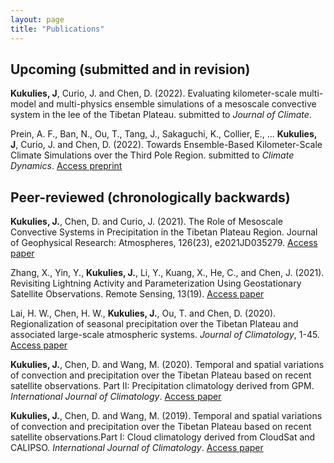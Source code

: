 ```yaml
---
layout: page
title: "Publications"
---
```

 
 
## Upcoming (submitted and in revision) 
 
 
**Kukulies, J**, Curio, J. and Chen, D. (2022). Evaluating kilometer-scale multi-model and multi-physics ensemble simulations of a mesoscale convective system in the lee of the Tibetan Plateau. submitted to *Journal of Climate*. 
 

Prein, A. F., Ban, N., Ou, T., Tang, J., Sakaguchi, K., Collier, E., ... **Kukulies, J**, Curio, J. and Chen, D. (2022). Towards Ensemble-Based Kilometer-Scale Climate Simulations over the Third Pole Region. submitted to *Climate Dynamics*. [Access preprint](https://assets.researchsquare.com/files/rs-1570621/v1_covered.pdf?c=1651595899)
 
 
## Peer-reviewed (chronologically backwards)
 
**Kukulies, J.**, Chen, D. and Curio, J. (2021). The Role of Mesoscale Convective Systems in Precipitation in the Tibetan Plateau Region. Journal of Geophysical Research: Atmospheres, 126(23), e2021JD035279. [Access paper](https://agupubs.onlinelibrary.wiley.com/doi/full/10.1029/2021JD035279)


Zhang, X., Yin, Y., **Kukulies, J.**, Li, Y., Kuang, X., He, C., and Chen, J. (2021). Revisiting Lightning Activity and Parameterization Using Geostationary Satellite Observations. Remote Sensing, 13(19). [Access paper](https://www.mdpi.com/2072-4292/13/19/3866)


Lai, H. W., Chen, H. W., **Kukulies, J.**, Ou, T. and Chen, D. (2020). Regionalization
of seasonal precipitation over the Tibetan Plateau and associated large-scale atmospheric
systems. *Journal of Climatology*, 1-45. [Access paper](https://journals.ametsoc.org/view/journals/clim/34/7/JCLI-D-20-0521.1.xml)


**Kukulies, J.**, Chen, D. and Wang, M. (2020). Temporal and spatial variations of convection and precipitation over the Tibetan Plateau based on recent satellite observations. Part II: Precipitation climatology derived from GPM. *International Journal of Climatology*. [Access paper](https://rmets.onlinelibrary.wiley.com/doi/full/10.1002/joc.6493)


**Kukulies, J.**, Chen, D. and Wang, M. (2019). Temporal and spatial variations of convection and precipitation over the Tibetan Plateau based on recent satellite observations.Part I: Cloud climatology derived from CloudSat and CALIPSO. *International Journal of Climatology*. [Access paper](https://rmets.onlinelibrary.wiley.com/doi/full/10.1002/joc.6162)
